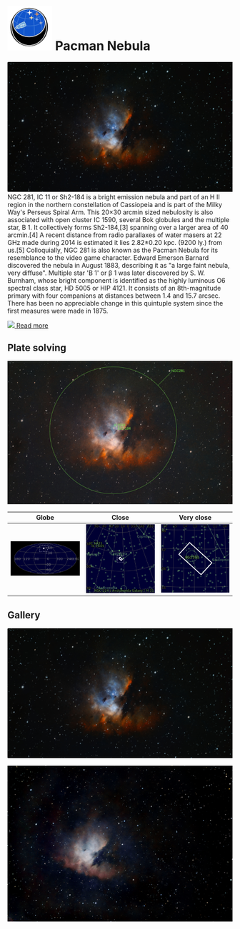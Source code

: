 # ![](../Imaging//Common/pyl-tiny.png) Pacman Nebula
![IMG](../Imaging//HD/Pacman_Nebula+00+co.jpg)
NGC 281, IC 11 or Sh2-184 is a bright emission nebula and part of an H II region in the northern constellation of Cassiopeia and is part of the Milky Way's Perseus Spiral Arm. This 20×30 arcmin sized nebulosity is also associated with open cluster IC 1590, several Bok globules and the multiple star, B 1. It collectively forms Sh2-184,[3] spanning over a larger area of 40 arcmin.[4] A recent distance from radio parallaxes of water masers at 22 GHz made during 2014 is estimated it lies 2.82±0.20 kpc. (9200 ly.) from us.[5] Colloquially, NGC 281 is also known as the Pacman Nebula for its resemblance to the video game character. Edward Emerson Barnard discovered the nebula in August 1883, describing it as "a large faint nebula, very diffuse". Multiple star 'B 1' or β 1 was later discovered by S. W. Burnham, whose bright component is identified as the highly luminous O6 spectral class star, HD 5005 or HIP 4121. It consists of an 8th-magnitude primary with four companions at distances between 1.4 and 15.7 arcsec. There has been no appreciable change in this quintuple system since the first measures were made in 1875.

[![](/home/lcv/Dropbox/AstroPhotography//Imaging//Common/Wikipedia.png) Read more](https://en.wikipedia.org/wiki/NGC_281)
## Plate solving 


![IMG](../Imaging//HD/Pacman_Nebula_Annotated.jpg)


| Globe | Close | Very close |
| ----- | ----- | ----- |
|![IMG](../Imaging//HD/Pacman_Nebula_Globe.jpg) |![IMG](../Imaging//HD/Pacman_Nebula_Close.jpg) |![IMG](../Imaging//HD/Pacman_Nebula_Closer.jpg) |

## Gallery
![IMG](../Imaging//HD/Pacman_Nebula+00+co.jpg) 

![IMG](../Imaging//HD/Pacman_Nebula+01+co.jpg) 

